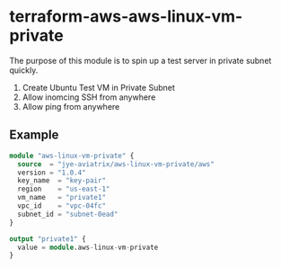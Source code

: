 # terraform-aws-aws-linux-vm-private

The purpose of this module is to spin up a test server in private subnet quickly.

1. Create Ubuntu Test VM in Private Subnet
2. Allow inomcing SSH from anywhere
3. Allow ping from anywhere

## Example

```terraform
module "aws-linux-vm-private" {
  source  = "jye-aviatrix/aws-linux-vm-private/aws"
  version = "1.0.4"
  key_name  = "key-pair"
  region    = "us-east-1"
  vm_name   = "private1"
  vpc_id    = "vpc-04fc"
  subnet_id = "subnet-0ead"
}

output "private1" {
  value = module.aws-linux-vm-private
}
```